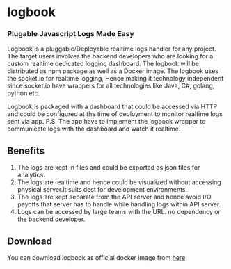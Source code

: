 # logbook
### Plugable Javascript Logs Made Easy

Logbook is a pluggable/Deployable realtime logs handler for any project. The target users involves the backend developers who are looking
for a custom realtime dedicated logging dashboard. The logbook will be distributed as npm package as well as a Docker image.
The logbook uses the socket.io for realtime logging, Hence making it technology independent since socket.io have wrappers for
all technologies like Java, C#, golang, python etc.

Logbook is packaged with a dashboard that could be accessed via HTTP and could be configured at the time of deployment to monitor
realtime logs sent via app.
P.S. The app have to implement the logbook wrapper to communicate logs with the dashboard and watch it realtime.

## Benefits
1. The logs are kept in files and could be exported as json files for analytics.
2. The logs are realtime and hence could be visualized without accessing physical server.It suits dest for development environments.
3. The logs are kept separate from the API server and hence avoid I/O payoffs that server has to handle while handling logs within API server.
4. Logs can be accessed by large teams with the URL. no dependency on the backend developer.


## Download
You can download logbook as official docker image from [here](https://hub.docker.com/r/pluginfactory/logbook)